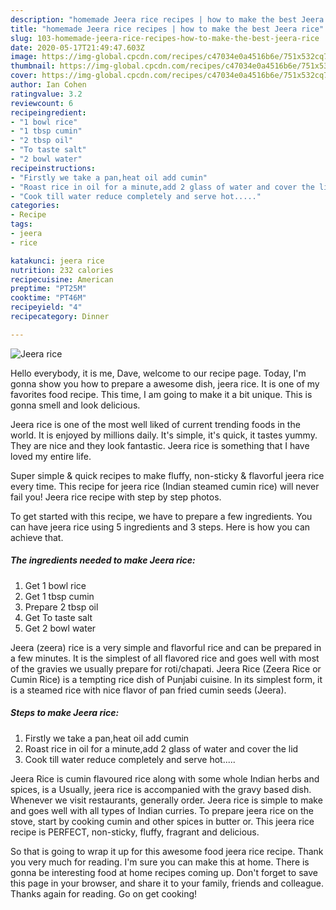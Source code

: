 ```yaml
---
description: "homemade Jeera rice recipes | how to make the best Jeera rice"
title: "homemade Jeera rice recipes | how to make the best Jeera rice"
slug: 103-homemade-jeera-rice-recipes-how-to-make-the-best-jeera-rice
date: 2020-05-17T21:49:47.603Z
image: https://img-global.cpcdn.com/recipes/c47034e0a4516b6e/751x532cq70/jeera-rice-recipe-main-photo.jpg
thumbnail: https://img-global.cpcdn.com/recipes/c47034e0a4516b6e/751x532cq70/jeera-rice-recipe-main-photo.jpg
cover: https://img-global.cpcdn.com/recipes/c47034e0a4516b6e/751x532cq70/jeera-rice-recipe-main-photo.jpg
author: Ian Cohen
ratingvalue: 3.2
reviewcount: 6
recipeingredient:
- "1 bowl rice"
- "1 tbsp cumin"
- "2 tbsp oil"
- "To taste salt"
- "2 bowl water"
recipeinstructions:
- "Firstly we take a pan,heat oil add cumin"
- "Roast rice in oil for a minute,add 2 glass of water and cover the lid"
- "Cook till water reduce completely and serve hot....."
categories:
- Recipe
tags:
- jeera
- rice

katakunci: jeera rice 
nutrition: 232 calories
recipecuisine: American
preptime: "PT25M"
cooktime: "PT46M"
recipeyield: "4"
recipecategory: Dinner

---
```



![Jeera rice](https://img-global.cpcdn.com/recipes/c47034e0a4516b6e/751x532cq70/jeera-rice-recipe-main-photo.jpg)

Hello everybody, it is me, Dave, welcome to our recipe page. Today, I'm gonna show you how to prepare a awesome dish, jeera rice. It is one of my favorites food recipe. This time, I am going to make it a bit unique. This is gonna smell and look delicious.

Jeera rice is one of the most well liked of current trending foods in the world. It is enjoyed by millions daily. It's simple, it's quick, it tastes yummy. They are nice and they look fantastic. Jeera rice is something that I have loved my entire life.

Super simple &amp; quick recipes to make fluffy, non-sticky &amp; flavorful jeera rice every time. This recipe for jeera rice (Indian steamed cumin rice) will never fail you! Jeera rice recipe with step by step photos.


To get started with this recipe, we have to prepare a few ingredients. You can have jeera rice using 5 ingredients and 3 steps. Here is how you can achieve that.

<!--inarticleads1-->

##### The ingredients needed to make Jeera rice:

1. Get 1 bowl rice
1. Get 1 tbsp cumin
1. Prepare 2 tbsp oil
1. Get To taste salt
1. Get 2 bowl water


Jeera (zeera) rice is a very simple and flavorful rice and can be prepared in a few minutes. It is the simplest of all flavored rice and goes well with most of the gravies we usually prepare for roti/chapati. Jeera Rice (Zeera Rice or Cumin Rice) is a tempting rice dish of Punjabi cuisine. In its simplest form, it is a steamed rice with nice flavor of pan fried cumin seeds (Jeera). 

<!--inarticleads2-->

##### Steps to make Jeera rice:

1. Firstly we take a pan,heat oil add cumin
1. Roast rice in oil for a minute,add 2 glass of water and cover the lid
1. Cook till water reduce completely and serve hot.....


Jeera Rice is cumin flavoured rice along with some whole Indian herbs and spices, is a Usually, jeera rice is accompanied with the gravy based dish. Whenever we visit restaurants, generally order. Jeera rice is simple to make and goes well with all types of Indian curries. To prepare jeera rice on the stove, start by cooking cumin and other spices in butter or. This jeera rice recipe is PERFECT, non-sticky, fluffy, fragrant and delicious. 

So that is going to wrap it up for this awesome food jeera rice recipe. Thank you very much for reading. I'm sure you can make this at home. There is gonna be interesting food at home recipes coming up. Don't forget to save this page in your browser, and share it to your family, friends and colleague. Thanks again for reading. Go on get cooking!
